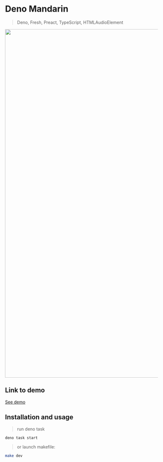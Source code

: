 # Deno Mandarin
> Deno, Fresh, Preact, TypeScript, HTMLAudioElement

<img src="https://mandarin.deno.dev/preview.png" width="1266" height="1150" />


## Link to demo
[See demo](https://mandarin.deno.dev/)

## Installation and usage
> run deno task 

```sh
deno task start
```

> or launch makefile:

```sh
make dev
```
